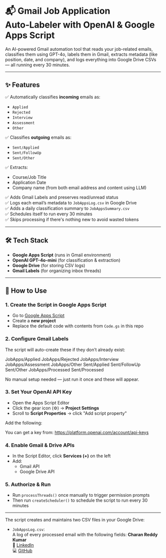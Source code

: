 # 📬 Gmail Job Application Auto‑Labeler with OpenAI & Google Apps Script

An AI-powered Gmail automation tool that reads your job-related emails, classifies them using GPT-4o, labels them in Gmail, extracts metadata (like position, date, and company), and logs everything into Google Drive CSVs — all running every 30 minutes.

---

## ✨ Features

✅ Automatically classifies **incoming** emails as:  
- `Applied`  
- `Rejected`  
- `Interview`  
- `Assessment`  
- `Other`  

✅ Classifies **outgoing** emails as:  
- `Sent/Applied`  
- `Sent/FollowUp`  
- `Sent/Other`  

✅ Extracts:
- Course/Job Title  
- Application Date  
- Company name (from both email address and content using LLM)

✅ Adds Gmail Labels and preserves read/unread status  
✅ Logs each email’s metadata to `JobAppsLog.csv` in Google Drive  
✅ Adds a daily classification summary to `JobAppsSummary.csv`  
✅ Schedules itself to run every 30 minutes  
✅ Skips processing if there's nothing new to avoid wasted tokens

---

## 🛠️ Tech Stack

- **Google Apps Script** (runs in Gmail environment)
- **OpenAI GPT-4o-mini** (for classification & extraction)
- **Google Drive** (for storing CSV logs)
- **Gmail Labels** (for organizing inbox threads)

---

## 🚀 How to Use

### 1. Create the Script in Google Apps Script
- Go to [Google Apps Script](https://script.google.com)
- Create a **new project**
- Replace the default code with contents from `Code.gs` in this repo

### 2. Configure Gmail Labels
The script will auto-create these if they don’t already exist:

JobApps/Applied
JobApps/Rejected
JobApps/Interview
JobApps/Assessment
JobApps/Other
Sent/Applied
Sent/FollowUp
Sent/Other
JobApps/Processed
Sent/Processed


No manual setup needed — just run it once and these will appear.

### 3. Set Your OpenAI API Key
- Open the Apps Script Editor  
- Click the gear icon (⚙️) → **Project Settings**  
- Scroll to **Script Properties** → click "Add script property"  

Add the following:


You can get a key from: https://platform.openai.com/account/api-keys

### 4. Enable Gmail & Drive APIs
- In the Script Editor, click **Services (+)** on the left  
- Add:
  - Gmail API  
  - Google Drive API

### 5. Authorize & Run
- Run `processThreads()` once manually to trigger permission prompts
- Then run `createScheduler()` to schedule the script to run every 30 minutes

---


The script creates and maintains two CSV files in your Google Drive:

- `JobAppsLog.csv`:  
  A log of every processed email with the following fields:
**Charan Reddy Kumar**  
🔗 [LinkedIn](https://www.linkedin.com/in/charanreddykumar)  
💻 [GitHub](https://github.com/yourusername)
